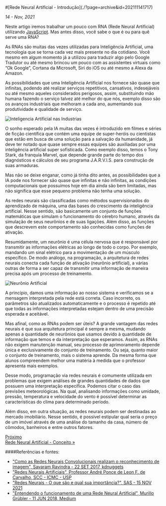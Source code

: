 <div markdown="1" class="capa" style="background-image: url(%PUBLIC_URL%/assets/images/001.jpg);">
#[Rede Neural Artificial - Introdução](./?page=archive&id=202111141717)
</div>

*14 - Nov, 2021*

Neste artigo iremos trabalhar um pouco com RNA (Rede Neural Artificial) utilizando [JavaScript](./?page=archive&id=202110150947). Mas antes disso, você sabe o que é ou para quê serve uma RNA?

As RNAs são muitas das vezes utilizadas para Inteligência Artificial, uma tecnologia que se torna cada vez mais presente no dia cotidiano. Você mesmo em algum momento já a utilizou para traduzir algo pelo Google Tradutor ou até mesmo brincou um pouco com as assistentes virtuais como “Ok Google”, Cortana da Microsoft, Siri do iOS ou até mesmo a Alexa da Amazon.

As possibilidades que uma Inteligência Artificial nos fornece são quase que infinitas, podendo até realizar serviços repetitivos, cansativos, indesejáveis ou até mesmo aqueles considerados perigosos, assim, substituindo mão humana fazendo o serviço talvez até melhor do que nós, exemplo disso são os avanços industriais que melhoram a cada ano, aumentando sua produtividade e qualidade de serviço.

![Inteligencia Artificial nas Industrias](%PUBLIC_URL%/assets/images/003.jpeg)

O sonho esperado pela IA muitas das vezes é introduzido em filmes e séries de ficção científica que contém uma equipe de super-heróis ou cientistas que estão em busca de uma solução para a salvação da humanidade, já deve ter notado que quase sempre essas equipes são auxiliadas por uma inteligência artificial super sofisticada. Como exemplo disso, temos o Tony Stark, da franquia Marvel, que depende grande parte do tempo dos diagnósticos e cálculos de seu programa J.A.R.V.I.S. para construção de suas armaduras.

Mas não se deixe enganar, como já tinha dito antes, as possibilidades que a IA pode nos fornecer são quase que infinitas e não infinitas, as condições computacionais que possuímos hoje em dia ainda são bem limitadas, mas não significa que esse pequeno problema não tenha uma solução.

As redes neurais são classificadas como métodos supervisionados do aprendizado de máquina, uma das bases do crescimento da inteligência artificial. Nesse sentido, são basicamente um conjunto de funções matemáticas que simulam o funcionamento do cérebro humano, através da simulação de seus neurônios e de suas ligações. Além disso, as funções que descrevem este comportamento são conhecidas como funções de ativação.

Resumidamente, um neurônio é uma célula nervosa que é responsável por transmitir as informações elétricas ao longo de todo o corpo. Por exemplo, mandando um sinal elétrico para a movimentação de um músculo específico. De modo análogo, na programação, a arquitetura de redes neurais conecta cada função de ativação (neurônio artificial), a várias outras de forma a ser capaz de transmitir uma informação de maneira precisa após um processo de treinamento.

![Neurônio Artificial](%PUBLIC_URL%/assets/images/002.png)

A princípio, damos uma informação ao nosso sistema e verificamos se a mensagem interpretada pela rede está correta. Caso incorreto, os parâmetros são atualizados automaticamente e o processo é repetido até que todas as informações interpretadas estejam dentro de uma precisão esperada e aceitável.

Mas afinal, como as RNAs podem ser úteis? A grande vantagem das redes neurais é que sua arquitetura principal é sempre a mesma, mudando apenas a quantidade de neurônios que usamos devido à quantidade de informação que temos e da interpretação que esperamos. Assim, as RNAs não exigem manutenção manual, seu processo de aprimoramento depende única e exclusivamente do conjunto de treinamento. Ou seja, quanto maior o conjunto de treinamento, mais o sistema aprende. Da mesma forma que alunos compreendem melhor uma matéria à medida que o professor apresenta mais exemplos.

Desse modo, programação via redes neurais é comumente utilizada em problemas que exigem análises de grandes quantidades de dados que possuem uma interpretação específica. Podemos citar o caso das previsões meteorológicas. Na qual, analisando informações como umidade, pressão, temperatura e velocidade do vento é possível determinar as características do clima para determinado período.

Além disso, em outra situação, as redes neurais podem ser destinadas ao mercado imobiliário. Nesse sentido, é possível estipular qual seria o preço de um imóvel através de uma análise do tamanho da casa, número de cômodos, banheiros e entre outros fatores.

<div class="btn-page">
    <div class="btn-page-prev"></div>
    <div class="btn-page-next"><a href="./?page=archive&id=202111151625">
        <div class="btn-page-sublabel">Próximo</div>
        <div class="btn-page-label">Rede Neural Artificial - Conceito »</div>
    </a></div>
</div>

####Referências e fontes:

* ["Como as Redes Neurais Convolucionais realizam o reconhecimento de imagem", Savaram Ravindra - 22 SET 2017, kdnuggets](https://www.infoq.com/br/articles/redes-neurais-convolucionais/)
* ["Redes Neurais Artificiais", Professor André Ponce de Leon F. de Carvalho, SCC - ICMC - USP](https://sites.icmc.usp.br/andre/research/neural/)
* ["Redes Neurais - O que são e qual sua importância?", SAS - 15 NOV 2021](https://www.sas.com/pt_br/insights/analytics/neural-networks.html)
* ["Entendendo o funcionamento de uma Rede Neural Artificial", Murillo Grübler - 11 JUN 2018, Medium](https://medium.com/brasil-ai/entendendo-o-funcionamento-de-uma-rede-neural-artificial-4463fcf44dd0)

